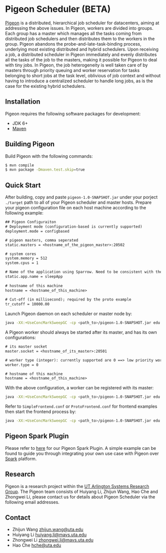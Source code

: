 # Pigeon Scheduler (BETA)

[Pigeon]() is a distributed, hierarchical job scheduler for datacenters, aiming at addressing the above issues. In Pigeon, workers are divided into groups. Each group has a master which manages all the tasks coming from distributed job schedulers and then distributes them to the workers in the group. Pigeon abandons the probe-and-late-task-binding process, underlying most existing distributed and hybrid schedulers. Upon receiving a job, a distributed scheduler in Pigeon immediately and evenly distributes all the tasks of the job to the masters, making it possible for Pigeon to deal with tiny jobs. In Pigeon, the job heterogeneity is well taken care of by masters through priority queuing and worker reservation for tasks belonging to short jobs at the task level, oblivious of job context and without having to introduce a centralized scheduler to handle long jobs, as is the case for the existing hybrid schedulers.

## Installation

Pigeon requires the following software packages for development:
* JDK 6+
* [Maven](https://maven.apache.org/)

## Building Pigeon

Build Pigeon with the following commands:
```sh
$ mvn compile
$ mvn package -Dmaven.test.skip=true
```

## Quick Start

After building, copy and paste `pigeon-1.0-SNAPSHOT.jar` under your porject `./target` path to all of your Pigeon scheduler and master hosts. Prepare your pigeon configuration file on each host machine according to the following example:
```diff
## Pigeon Configuraiton
# Deployment mode (configuration-based is currently supported)
deployment.mode = configbased

# pigeon masters, comma seperated
static.masters = <hostname_of_the_pigeon_master>:20502

# system cores
system.memory = 512
system.cpus = 1

# Name of the application using Sparrow. Need to be consistent with the scheduling requests submitted.
static.app.name = sleepApp
    
# hostname of this machine
hostname = <hostname_of_this_machine>
    
# Cut-off (in millisecond); required by the proto example
tr_cutoff = 10000.00
```

Launch Pigeon daemon on each scheduler or master node by:
```sh
java -XX:+UseConcMarkSweepGC -cp <path_to>/pigeon-1.0-SNAPSHOT.jar edu.utarlington.pigeon.daemon.PigeonDaemon -c <path_to_configuration_file>
```

A Pigeon worker should always be started after its master, and has its own configurations:

```diff
# its master socket
master.socket = <hostname_of_its_master>:20501

# worker type (integer): currently supported are 0 ==> low priority worker || 1 ==> high priority worker
worker.type = 0

# hostname of this machine
hostname = <hostname_of_this_machine>
```

With the above configuration, a worker can be registered with its master:
```sh
java -XX:+UseConcMarkSweepGC -cp <path_to>/pigeon-1.0-SNAPSHOT.jar edu.utarlington.pigeon.examples.SimpleBackend -c <path_to_backend_configuration_file>
```

Refer to `SimpleFrontend.conf` or `ProtoFrontend.conf` for frontend examples then start the frontend process by:
```sh
java -XX:+UseConcMarkSweepGC -cp <path_to>/pigeon-1.0-SNAPSHOT.jar edu.utarlington.pigeon.examples.SimpleFrontend -c <path_to_frontend_configuration_file>
```

## Pigeon Spark Plugin

Please refer to [here](https://github.com/ruby-/spark-parent_2.11.git) for our Pigeon Spark Plugin. A simple example can be found to guide you through integrating your own use case with Pigeon over [Spark](https://spark.apache.org/) platform.


## Research

Pigeon is a research project within the [UT Arlington Systems Research Group](CSESYS@LISTSERV.UTA.EDU). The Pigeon team consists of Huiyang Li, Zhijun Wang, Hao Che and Zhongwei Li, please contact us for details about Pigeon Scheduler via the following email addresses.

## Contact
- Zhijun Wang <zhijun.wang@uta.edu>
- Huiyang Li <huiyang.li@mavs.uta.edu>
- Zhongwei Li <zhongwei.li@mavs.uta.edu>
- Hao Che <hche@uta.edu>